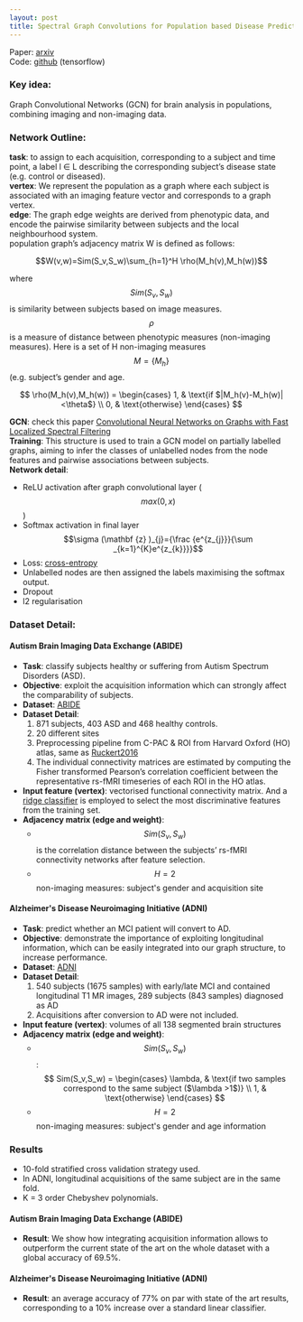 ```yaml
---
layout: post
title: Spectral Graph Convolutions for Population based Disease Prediction
---
```


Paper: [arxiv](https://arxiv.org/abs/1703.03020)  
Code: [github](https://github.com/parisots/population-gcn) (tensorflow)

### Key idea:
Graph Convolutional Networks (GCN) for brain analysis in populations, combining imaging and non-imaging data.

### Network Outline:
**task**: to assign to each acquisition, corresponding to a subject and time point, a label l ∈ L describing the corresponding subject’s disease state (e.g. control or diseased).  
**vertex**: We represent the population as a graph where each subject is associated with an imaging feature vector and corresponds to a graph vertex.   
**edge**: The graph edge weights are derived from phenotypic data, and encode the pairwise similarity between subjects and the local neighbourhood system.  
population graph’s adjacency matrix W is defined as follows:  

$$W(v,w)=Sim(S_v,S_w)\sum_{h=1}^H \rho(M_h(v),M_h(w))$$  

where $$Sim(S_v,S_w)$$ is similarity between subjects based on image measures. $$\rho$$ is a measure of distance between phenotypic measures (non-imaging measures). Here is a set of H non-imaging measures $$M=\{M_h\}$$ (e.g. subject’s gender and age.  

 $$ \rho(M_h(v),M_h(w)) =
\begin{cases}
1,  & \text{if $|M_h(v)-M_h(w)|<\theta$} \\
0, & \text{otherwise}
\end{cases} $$  

**GCN**: check this paper [Convolutional Neural Networks on Graphs with Fast Localized Spectral Filtering](https://ht93.github.io/2017/07/30/Convolutional-Neural-Networks-On-Graphs-With-Fast-Localized-Spectral-Filtering/)  
**Training**: This structure is used to train a GCN model on partially labelled graphs, aiming to infer the classes of unlabelled nodes from the node features and pairwise associations between subjects.  
**Network detail**:
* ReLU activation after graph convolutional layer ($$max(0,x)$$)
* Softmax activation in final layer $$\sigma (\mathbf {z} )_{j}={\frac {e^{z_{j}}}{\sum _{k=1}^{K}e^{z_{k}}}}$$
* Loss: [cross-entropy](https://en.wikipedia.org/wiki/Cross_entropy)
* Unlabelled nodes are then assigned the labels maximising the softmax output.
* Dropout
* l2 regularisation

### Dataset Detail:
#### Autism Brain Imaging Data Exchange (ABIDE)
* **Task**: classify subjects healthy or suffering from Autism Spectrum Disorders (ASD).
* **Objective**: exploit the acquisition information which can strongly affect the comparability of subjects.
* **Dataset**: [ABIDE](http://fcon_1000.projects.nitrc.org/indi/abide/)
* **Dataset Detail**:
  1. 871 subjects, 403 ASD and 468 healthy controls.
  2. 20 different sites
  3. Preprocessing pipeline from C-PAC & ROI from Harvard Oxford (HO) atlas, same as [Ruckert2016](https://ht93.github.io/2017/07/24/Distance-Metric-Learning-using-Graph-Convolutional-Networks-Application-to-Functional-Brain-Networks/#dataset--preprocess)
  4. The individual connectivity matrices are estimated by computing the Fisher transformed Pearson’s correlation coefficient between the representative rs-fMRI timeseries of each ROI in the HO atlas.
* **Input feature (vertex)**: vectorised functional connectivity matrix. And a [ridge classifier](http://scikit-learn.org/stable/modules/linear_model.html#ridge-regression) is employed to select the most discriminative features from the training set.
* **Adjacency matrix (edge and weight)**: 
  * $$Sim(S_v,S_w)$$ is the correlation distance between the subjects’ rs-fMRI connectivity networks after feature selection.
  * $$H=2$$ non-imaging measures: subject's gender and acquisition site

#### Alzheimer's Disease Neuroimaging Initiative (ADNI)
* **Task**: predict whether an MCI patient will convert to AD. 
* **Objective**: demonstrate the importance of exploiting longitudinal information, which can be easily integrated into our graph structure, to increase performance.
* **Dataset**: [ADNI](http://adni.loni.usc.edu/)
* **Dataset Detail**:
  1. 540 subjects (1675 samples) with early/late MCI and contained longitudinal T1 MR images, 289 subjects (843 samples) diagnosed as AD
  2. Acquisitions after conversion to AD were not included.
* **Input feature (vertex)**: volumes of all 138 segmented brain structures
* **Adjacency matrix (edge and weight)**: 
  * $$Sim(S_v,S_w)$$:  
$$ Sim(S_v,S_w) =
\begin{cases}
\lambda,  & \text{if two samples correspond to the same subject ($\lambda >1$)} \\
1, & \text{otherwise}
\end{cases} $$  
  * $$H=2$$ non-imaging measures: subject's gender and age information

### Results
* 10-fold stratified cross validation strategy used.
* In ADNI, longitudinal acquisitions of the same subject are in the same fold.
* K = 3 order Chebyshev polynomials.
#### Autism Brain Imaging Data Exchange (ABIDE)
* **Result**: We show how integrating acquisition information allows to outperform the current state of the art on the whole dataset with a global accuracy of 69.5%.  

#### Alzheimer's Disease Neuroimaging Initiative (ADNI)
* **Result**: an average accuracy of 77% on par with state of the art results, corresponding to a 10% increase over a standard linear classifier.
